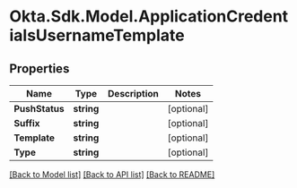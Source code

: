 # Okta.Sdk.Model.ApplicationCredentialsUsernameTemplate
## Properties

Name | Type | Description | Notes
------------ | ------------- | ------------- | -------------
**PushStatus** | **string** |  | [optional] 
**Suffix** | **string** |  | [optional] 
**Template** | **string** |  | [optional] 
**Type** | **string** |  | [optional] 

[[Back to Model list]](../README.md#documentation-for-models) [[Back to API list]](../README.md#documentation-for-api-endpoints) [[Back to README]](../README.md)

